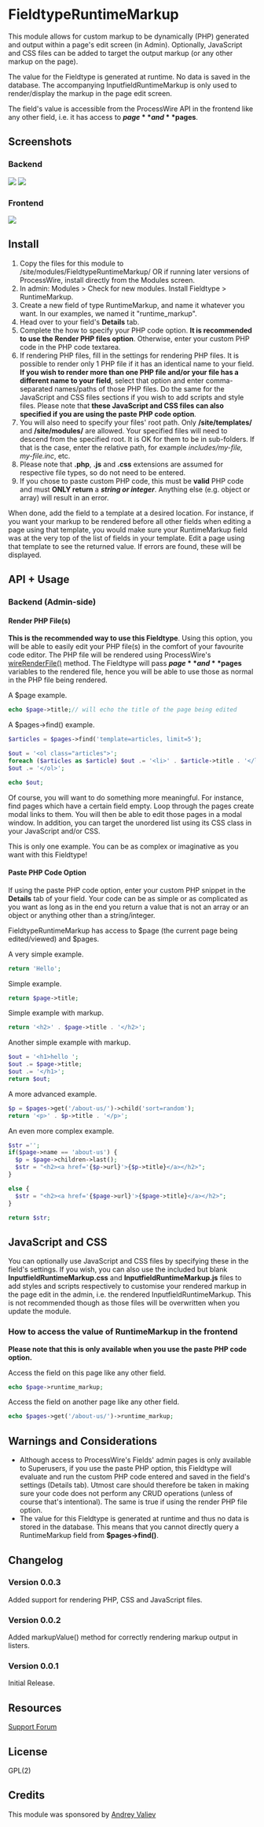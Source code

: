 # FieldtypeRuntimeMarkup

This module allows for custom markup to be dynamically (PHP) generated and output within a page's edit screen (in Admin). Optionally, JavaScript and CSS files can be added to target the output markup (or any other markup on the page).

The value for the Fieldtype is generated at runtime. No data is saved in the database. The accompanying InputfieldRuntimeMarkup is only used to render/display the markup in the page edit screen.

The field's value is accessible from the ProcessWire API in the frontend like any other field, i.e. it has access to **$page** and **$pages**.

## Screenshots

### Backend
<img src='https://github.com/kongondo/FieldtypeRuntimeMarkup/raw/master/screenshot1.png' />
<img src='https://github.com/kongondo/FieldtypeRuntimeMarkup/raw/master/screenshot2.png' />


### Frontend
<img src='https://github.com/kongondo/FieldtypeRuntimeMarkup/raw/master/screenshot3.png' />

## Install

1. Copy the files for this module to /site/modules/FieldtypeRuntimeMarkup/ OR if running later versions of ProcessWire, install directly from the Modules screen.
2. In admin: Modules > Check for new modules. Install Fieldtype > RuntimeMarkup.
3. Create a new field of type RuntimeMarkup, and name it whatever you want. In our examples, we named it "runtime_markup". 
4. Head over to your field's **Details** tab.
5. Complete the how to specify your PHP code option. **It is recommended to use the Render PHP files option**. Otherwise, enter your custom PHP code in the PHP code textarea.
6. If rendering PHP files, fill in the settings for rendering PHP files. It is possible to render only 1 PHP file if it has an identical name to your field. **If you wish to render more than one PHP file and/or your file has a different name to your field**, select that option and enter comma-separated names/paths of those PHP files. Do the same for the JavaScript and CSS files sections if you wish to add scripts and style files. Please note that **these JavaScript and CSS files can also specified if you are using the paste PHP code option**.
7. You will also need to specify your files' root path. Only **/site/templates/** and **/site/modules/** are allowed. Your specified files will need to descend from the specified root. It is OK for them to be in sub-folders. If that is the case, enter the relative path, for example *includes/my-file, my-file.inc*, etc.
8. Please note that **.php**, **.js** and **.css** extensions are assumed for respective file types, so do not need to be entered.
9. If you chose to paste custom PHP code, this must be **valid** PHP code and must **ONLY return** a ***string or integer***. Anything else (e.g. object or array) will result in an error.

When done, add the field to a template at a desired location. For instance, if you want your markup to be rendered before all other fields when editing a page using that template, you would make sure your RuntimeMarkup field was at the very top of the list of fields in your template. Edit a page using that template to see the returned value. If errors are found, these will be displayed.

## API + Usage

### Backend (Admin-side)

#### Render PHP File(s)

**This is the recommended way to use this Fieldtype**. Using this option, you will be able to easily edit your PHP file(s) in the comfort of your favourite code editor. The PHP file will be rendered using ProcessWire's [wireRenderFile()](http://processwire.com/blog/posts/processwire-2.5.2/#new-wirerenderfile-and-wireincludefile-functions) method. The Fieldtype will pass **$page** and **$pages** variables to the rendered file, hence you will be able to use those as normal in the PHP file being rendered.

A $page example.


```php
echo $page->title;// will echo the title of the page being edited

```

A $pages->find() example.

```php
$articles = $pages->find('template=articles, limit=5');

$out = '<ol class="articles">';
foreach ($articles as $article) $out .= '<li>' . $article->title . '</li>';
$out .= '</ol>';

echo $out;

```

Of course, you will want to do something more meaningful. For instance, find pages which have a certain field empty. Loop through the pages create modal links to them. You will then be able to edit those pages in a modal window. In addition, you can target the unordered list using its CSS class in your JavaScript and/or CSS. 

This is only one example. You can be as complex or imaginative as you want with this Fieldtype!


#### Paste PHP Code Option

If using the paste PHP code option, enter your custom PHP snippet in the **Details** tab of your field. Your code can be as simple or as complicated as you want as long as in the end you return a value that is not an array or an object or anything other than a string/integer.

FieldtypeRuntimeMarkup has access to $page (the current page being edited/viewed) and $pages.

A very simple example.

```php
return 'Hello';

```

Simple example.

```php
return $page->title;

```

Simple example with markup.

```php
return '<h2>' . $page->title . '</h2>';

```

Another simple example with markup.

```php
$out = '<h1>hello ';
$out .= $page->title;
$out .= '</h1>';
return $out;

```

A more advanced example.

```php
$p = $pages->get('/about-us/')->child('sort=random');
return '<p>' . $p->title . '</p>';

```

An even more complex example.

```php
$str ='';
if($page->name == 'about-us') {
  $p = $page->children->last();
  $str = "<h2><a href='{$p->url}'>{$p->title}</a></h2>";
}

else {
  $str = "<h2><a href='{$page->url}'>{$page->title}</a></h2>";
}

return $str;

```

## JavaScript and CSS

You can optionally use JavaScript and CSS files by specifying these in the field's settings. If you wish, you can also use the included but blank **InputfieldRuntimeMarkup.css** and **InputfieldRuntimeMarkup.js** files to add styles and scripts respectively to customise your rendered markup in the page edit in the admin, i.e. the rendered InputfieldRuntimeMarkup. This is not recommended though as those files will be overwritten when you update the module.

### How to access the value of RuntimeMarkup in the frontend

**Please note that this is only available when you use the paste PHP code option.**

Access the field on this page like any other field.

```php
echo $page->runtime_markup;

```

Access the field on another page like any other field.

```php
echo $pages->get('/about-us/')->runtime_markup;

```

## Warnings and Considerations

- Although access to ProcessWire's Fields' admin pages is only available to Superusers, if you use the paste PHP option, this Fieldtype will evaluate and run the custom PHP code entered and saved in the field's settings (Details tab). Utmost care should therefore be taken in making sure your code does not perform any CRUD operations (unless of course that's intentional). The same is true if using the render PHP file option.
- The value for this Fieldtype is generated at runtime and thus no data is stored in the database. This means that you cannot directly query a RuntimeMarkup field from **$pages->find()**.

## Changelog

### Version 0.0.3
Added support for rendering PHP, CSS and JavaScript files.

### Version 0.0.2
Added markupValue() method for correctly rendering markup output in listers.

### Version 0.0.1
Initial Release.

## Resources
 [Support Forum](https://processwire.com/talk/topic/10804-module-runtimemarkup-fieldtype-inputfield/)

## License
GPL(2)


## Credits

This module was sponsored by [Andrey Valiev](https://processwire.com/talk/user/1193-valan/)